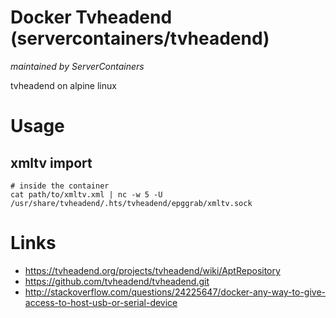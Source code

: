 # Docker Tvheadend (servercontainers/tvheadend)
_maintained by ServerContainers_

tvheadend on alpine linux

# Usage

## xmltv import

```
# inside the container
cat path/to/xmltv.xml | nc -w 5 -U /usr/share/tvheadend/.hts/tvheadend/epggrab/xmltv.sock
```

# Links

* https://tvheadend.org/projects/tvheadend/wiki/AptRepository
* https://github.com/tvheadend/tvheadend.git
* http://stackoverflow.com/questions/24225647/docker-any-way-to-give-access-to-host-usb-or-serial-device
